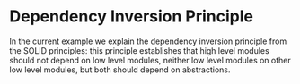 # Dependency Inversion Principle

In the current example we explain the dependency inversion principle from the SOLID principles:
this principle establishes that high level modules should not depend on low level modules, neither 
low level modules on other low level modules, but both should depend on abstractions.